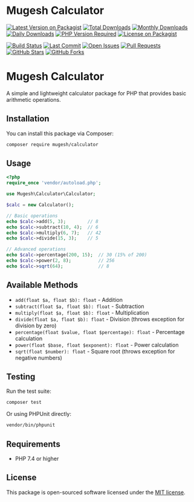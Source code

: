 # Mugesh Calculator

[![Latest Version on Packagist](https://img.shields.io/packagist/v/mugesh/calculator.svg?style=flat-square)](https://packagist.org/packages/mugesh/calculator)
[![Total Downloads](https://img.shields.io/packagist/dt/mugesh/calculator.svg?style=flat-square)](https://packagist.org/packages/mugesh/calculator)
[![Monthly Downloads](https://img.shields.io/packagist/dm/mugesh/calculator.svg?style=flat-square)](https://packagist.org/packages/mugesh/calculator)
[![Daily Downloads](https://img.shields.io/packagist/dd/mugesh/calculator.svg?style=flat-square)](https://packagist.org/packages/mugesh/calculator)
[![PHP Version Required](https://img.shields.io/packagist/php-v/mugesh/calculator.svg?style=flat-square)](https://packagist.org/packages/mugesh/calculator)
[![License on Packagist](https://img.shields.io/packagist/l/mugesh/calculator.svg?style=flat-square)](https://packagist.org/packages/mugesh/calculator)

[![Build Status](https://github.com/mugesh23102001/learning/actions/workflows/test.yml/badge.svg)](https://github.com/mugesh23102001/learning/actions)
[![Last Commit](https://img.shields.io/github/last-commit/mugesh23102001/learning.svg?style=flat-square)](https://github.com/mugesh23102001/learning/commits)
[![Open Issues](https://img.shields.io/github/issues/mugesh23102001/learning.svg?style=flat-square)](https://github.com/mugesh23102001/learning/issues)
[![Pull Requests](https://img.shields.io/github/issues-pr/mugesh23102001/learning.svg?style=flat-square)](https://github.com/mugesh23102001/learning/pulls)
[![GitHub Stars](https://img.shields.io/github/stars/mugesh23102001/learning.svg?style=flat-square)](https://github.com/mugesh23102001/learning/stargazers)
[![GitHub Forks](https://img.shields.io/github/forks/mugesh23102001/learning.svg?style=flat-square)](https://github.com/mugesh23102001/learning/network)


# Mugesh Calculator

A simple and lightweight calculator package for PHP that provides basic arithmetic operations.

## Installation

You can install this package via Composer:

```bash
composer require mugesh/calculator
```

## Usage

```php
<?php
require_once 'vendor/autoload.php';

use Mugesh\Calculator\Calculator;

$calc = new Calculator();

// Basic operations
echo $calc->add(5, 3);        // 8
echo $calc->subtract(10, 4);  // 6
echo $calc->multiply(6, 7);   // 42
echo $calc->divide(15, 3);    // 5

// Advanced operations
echo $calc->percentage(200, 15);  // 30 (15% of 200)
echo $calc->power(2, 8);          // 256
echo $calc->sqrt(64);             // 8
```

## Available Methods

- `add(float $a, float $b): float` - Addition
- `subtract(float $a, float $b): float` - Subtraction
- `multiply(float $a, float $b): float` - Multiplication
- `divide(float $a, float $b): float` - Division (throws exception for division by zero)
- `percentage(float $value, float $percentage): float` - Percentage calculation
- `power(float $base, float $exponent): float` - Power calculation
- `sqrt(float $number): float` - Square root (throws exception for negative numbers)

## Testing

Run the test suite:

```bash
composer test
```

Or using PHPUnit directly:

```bash
vendor/bin/phpunit
```

## Requirements

- PHP 7.4 or higher

## License

This package is open-sourced software licensed under the [MIT license](LICENSE).
